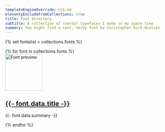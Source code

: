 ```yaml
---
templateEngineOverride: njk,md
eleventyExcludeFromCollections: true
title: Font Directory
subtitle: A collection of (nerdy) typefaces I made in my spare time
summary: You might find a cool, nerdy font by Christopher Kirk-Nielsen here
---
```


{% set fontslist = collections.fonts %}
<section class="postlist u-marginBlockStart">
{% for font in collections.fonts %}
  <!-- {{ font.data | console | safe }} -->
  <article class="postlist__post u-posRelative u-displayFlex u-flex--wrap u-flex--centerBlock u-paddingBlock">
    <div class="u-paddingInlineEnd">
      <img src="{{ font.data.customMetaImage | url }}" alt="Font preview" width="120" height="120" class="u-border u-border-radius--circle">
    </div>
    <div class="postlist__content u-flex--grow-3">
      <h2 class="h3">
        <a href="{{ font.url | url }}" class="u-c--primary-min h_u-c--color-accent u-textDecoration--underline">
          {{- font.data.title -}}
        </a>
      </h2>
      <p class="u-marginBlockStart--half">
        {{- font.data.summary -}}
      </p>
    </div>
  </article>
{% endfor %}
</section>